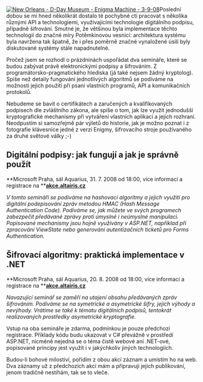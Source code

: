 <!-- dcterms:identifier = aspnetcz#204 -->
<!-- dcterms:title = Pozvánka na dva semináře o šifrování a digitálních podpisech -->
<!-- dcterms:abstract = Pozvánka na prázdninové akce o šifrování a digitálních podpisech. Aneb když už to děláte, dělejte to pořádně! -->
<!-- np9:categoryId = 6 -->
<!-- x4w:category = Akce a události -->
<!-- np9:authorId = 1 -->
<!-- np9:authorEmail = michal.valasek@altairis.cz -->
<!-- dcterms:creator = Michal Altair Valášek -->
<!-- dcterms:created = 2008-07-03T09:00:00+02:00 -->
<!-- dcterms:date = 2008-07-03T09:00:00+02:00 -->

[![New Orleans - D-Day Museum - Enigma Machine - 3-9-08](http://static.flickr.com/2295/2333133387_1e87ddba6e.jpg)](http://www.flickr.com/photos/14481705@N04/2333133387/ "New Orleans - D-Day Museum - Enigma Machine - 3-9-08")Poslední dobou se mi hned několikrát dostalo té pochybné cti pracovat s několika různými API a technologiemi, využívajícími technologie digitálního podpisu, případně šifrování. Smutné je, že většinou byla implementace těchto technologií do značné míry Potěmkinovou vesnicí: architektura systému byla navržena tak špatně, že i přes poměrně značné vynaložené úsilí byly diskutované systémy stále napadnutelné.

Pročež jsem se rozhodl o prázdninách uspořádat dva semináře, které se budou zabývat právě elektronickými podpisy a šifrováním. Z programátorsko-pragmatického hlediska (já také nejsem žádný kryptolog). Spíše než detaily fungování jednotlivých algoritmů se podíváme na možnosti jejich použití při psaní vlastních programů, API a komunikačních protokolů.

Nebudeme se bavit o certifikátech a zaručených a kvalifikovaných podpisech dle zvláštního zákona, ale spíše o tom, jak lze využít jednodušší kryptografické mechanismy při vytváření vlastních aplikací a jejich rozhraní. Neodpustím si samozřejmě pár výletů do historie, jak je možno poznat i z fotografie klávesnice jedné z verzí Enigmy, šifrovacího stroje používaného za druhé světové války ;-)

## Digitální podpisy: jak fungují a jak je správně použít

**Microsoft Praha, sál Aquarius, 31. 7. 2008 od 18:00, více informací a registrace na **[**akce.altairis.cz**](http://akce.altairis.cz/Events/190.aspx)

*V tomto semináři se podíváme na hashovací algoritmy a jejich využití pro digitální podepisování zpráv metodou HMAC (Hash Message Authentication Code). Podíváme se, jak můžete ve svých programech zabezpečit předávané zprávy proti úmyslné i neúmyslné manipulaci. Popisované mechanismy jsou hojně využívány v ASP.NET, například při zpracování ViewState nebo generování autentizačních ticketů pro Forms Authentication.*

## Šifrovací algoritmy: praktická implementace v .NET

**Microsoft Praha, sál Aquarius, 20. 8. 2008 od 18:00, více informací a registrace na **[**akce.altairis.cz**](http://akce.altairis.cz/Events/191.aspx)

*Navazující seminář se zaměří na utajení obsahu předávaných zpráv šifrováním. Podíváme se na symetrické a asymetrické šifry, jejich výhody a nevýhody. Vrátíme se také k tématu digitálních podpisů, tentokrát realizovaných prostředky asymetrické kryptografie.*

Vstup na oba semináře je zdarma, podmínkou je pouze předchozí registrace. Příklady kódu budu ukazovat v C# převážně v prostředí ASP.NET, nicméně nejedná se o téma čistě webové ani .NET-ové, popisované principy jest využít i v jakýchkoliv jiných technologiích.

Budou-li bohové milostiví, pořídím z obou akcí záznam a umístím ho na web. Dva záznamy už z předchozích akcí mám a připravuji jejich publikování, jenom tradičně nestíhám, tak se to vleče.